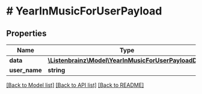 # # YearInMusicForUserPayload

## Properties

Name | Type | Description | Notes
------------ | ------------- | ------------- | -------------
**data** | [**\Listenbrainz\Model\YearInMusicForUserPayloadData**](YearInMusicForUserPayloadData.md) |  |
**user_name** | **string** |  |

[[Back to Model list]](../../README.md#models) [[Back to API list]](../../README.md#endpoints) [[Back to README]](../../README.md)
